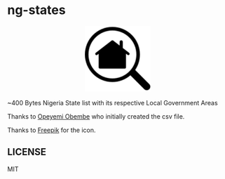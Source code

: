 # ng-states

<p align="center">
  <img src="icon.svg" alt="icon" width="150px" />
</p>

~400 Bytes Nigeria State list with its respective Local Government Areas

Thanks to [Opeyemi Obembe](https://github.com/kehers) who initially created the csv file.

Thanks to [Freepik](https://www.flaticon.com/authors/freepik) for the icon.

## LICENSE

MIT
